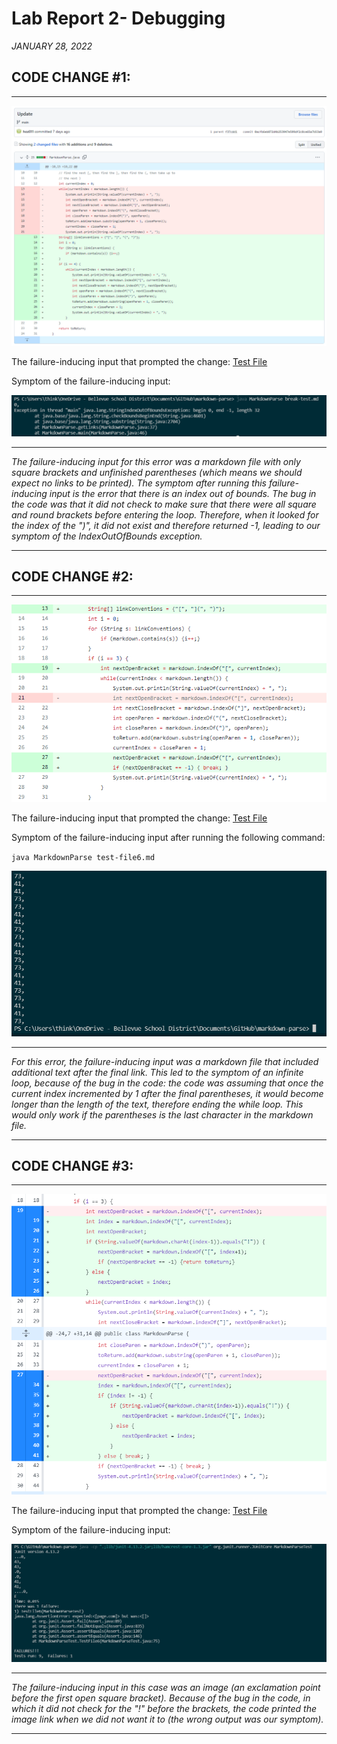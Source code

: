 # Lab Report 2- Debugging
*JANUARY 28, 2022*

## CODE CHANGE #1:
---

![Image](code_change_1.PNG)

The failure-inducing input that prompted the change: [Test File](break-test.md)

Symptom of the failure-inducing input: 

![Image](output_error_1.PNG)

---
*The failure-inducing input for this error was a markdown file with only square brackets and unfinished parentheses (which means we should expect no links to be printed). The symptom after running this failure-inducing input is the error that there is an index out of bounds. The bug in the code was that it did not check to make sure that there were all square and round brackets before entering the loop. Therefore, when it looked for the index of the ")", it did not exist and therefore returned -1, leading to our symptom of the IndexOutOfBounds exception.*

---

## CODE CHANGE #2:
---

![Image](code_change_2.PNG)

The failure-inducing input that prompted the change: [Test File](test-file2.md)

Symptom of the failure-inducing input after running the following command:

`java MarkdownParse test-file6.md`

![Image](output_error_2.PNG)

---
*For this error, the failure-inducing input was a markdown file that included additional text after the final link. This led to the symptom of an infinite loop, because of the bug in the code: the code was assuming that once the current index incremented by 1 after the final parentheses, it would become longer than the length of the text, therefore ending the while loop. This would only work if the parentheses is the last character in the markdown file.*

---

## CODE CHANGE #3:
---

![Image](code_change_3.PNG)

The failure-inducing input that prompted the change: [Test File](test-file6.md)

Symptom of the failure-inducing input: 

![Image](output_error_4.PNG)

---
*The failure-inducing input in this case was an image (an exclamation point before the first open square bracket). Because of the bug in the code, in which it did not check for the "!" before the brackets, the code printed the image link when we did not want it to (the wrong output was our symptom).*

---